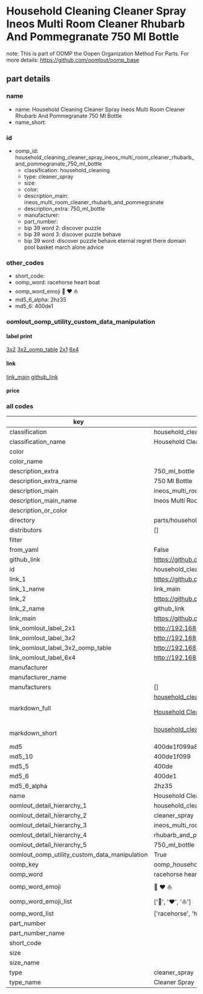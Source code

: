 # Household Cleaning Cleaner Spray Ineos Multi Room Cleaner Rhubarb And Pommegranate 750 Ml Bottle  

note: This is part of OOMP the Oopen Organization Method For Parts. For more details: https://github.com/oomlout/oomp_base

##  part details





### name
* name: Household Cleaning Cleaner Spray Ineos Multi Room Cleaner Rhubarb And Pommegranate 750 Ml Bottle
* name_short: 
### id
* oomp_id: household_cleaning_cleaner_spray_ineos_multi_room_cleaner_rhubarb_and_pommegranate_750_ml_bottle
  * classification: household_cleaning
  * type: cleaner_spray
  * size: 
  * color: 
  * description_main: ineos_multi_room_cleaner_rhubarb_and_pommegranate
  * description_extra: 750_ml_bottle
  * manufacturer: 
  * part_number: 
  * bip 39 word 2: discover puzzle
  * bip 39 word 3: discover puzzle behave
  * bip 39 word: discover puzzle behave eternal regret there domain pool basket march alone advice

### other_codes
* short_code: 
* oomp_word: racehorse heart boat
* oomp_word_emoji :racehorse: :heart: :boat:
* md5_6_alpha: 2hz35
* md5_6: 400de1






### oomlout_oomp_utility_custom_data_manipulation
#### label print
[3x2](http://192.168.1.245:1112/?label=oomp%202hz35)
[3x2_oomp_table](http://192.168.1.107:1112/?label=oomp%202hz35)
[2x1](http://192.168.1.242:1112/?label=oomp%202hz35)
[6x4](http://192.168.1.55:1112/?label=oomp%202hz35)    

#### link

[link_main](https://github.com/oomlout/oomlout_oomp_current_version_messy/tree/main/parts/household_cleaning_cleaner_spray_ineos_multi_room_cleaner_rhubarb_and_pommegranate_750_ml_bottle) [github_link](https://github.com/oomlout/oomlout_oomp_part_src/tree/main/parts/household_cleaning_cleaner_spray_ineos_multi_room_cleaner_rhubarb_and_pommegranate_750_ml_bottle)                             

#### price







### all codes 
| key | value |  
| --- | --- |  
| classification | household_cleaning |  
| classification_name | Household Cleaning |  
| color |  |  
| color_name |  |  
| description_extra | 750_ml_bottle |  
| description_extra_name | 750 Ml Bottle |  
| description_main | ineos_multi_room_cleaner_rhubarb_and_pommegranate |  
| description_main_name | Ineos Multi Room Cleaner Rhubarb And Pommegranate |  
| description_or_color |   |  
| directory | parts/household_cleaning_cleaner_spray_ineos_multi_room_cleaner_rhubarb_and_pommegranate_750_ml_bottle |  
| distributors | [] |  
| filter |  |  
| from_yaml | False |  
| github_link | https://github.com/oomlout/oomlout_oomp_part_src/tree/main/parts/household_cleaning_cleaner_spray_ineos_multi_room_cleaner_rhubarb_and_pommegranate_750_ml_bottle |  
| id | household_cleaning_cleaner_spray_ineos_multi_room_cleaner_rhubarb_and_pommegranate_750_ml_bottle |  
| link_1 | https://github.com/oomlout/oomlout_oomp_current_version_messy/tree/main/parts/household_cleaning_cleaner_spray_ineos_multi_room_cleaner_rhubarb_and_pommegranate_750_ml_bottle |  
| link_1_name | link_main |  
| link_2 | https://github.com/oomlout/oomlout_oomp_part_src/tree/main/parts/household_cleaning_cleaner_spray_ineos_multi_room_cleaner_rhubarb_and_pommegranate_750_ml_bottle |  
| link_2_name | github_link |  
| link_main | https://github.com/oomlout/oomlout_oomp_current_version_messy/tree/main/parts/household_cleaning_cleaner_spray_ineos_multi_room_cleaner_rhubarb_and_pommegranate_750_ml_bottle |  
| link_oomlout_label_2x1 | http://192.168.1.242:1112/?label=oomp%202hz35 |  
| link_oomlout_label_3x2 | http://192.168.1.245:1112/?label=oomp%202hz35 |  
| link_oomlout_label_3x2_oomp_table | http://192.168.1.107:1112/?label=oomp%202hz35 |  
| link_oomlout_label_6x4 | http://192.168.1.55:1112/?label=oomp%202hz35 |  
| manufacturer |  |  
| manufacturer_name |  |  
| manufacturers | [] |  
| markdown_full | [household_cleaning_cleaner_spray_ineos_multi_room_cleaner_rhubarb_and_pommegranate_750_ml_bottle](https://github.com/oomlout/oomlout_oomp_current_version_messy/tree/main/parts/household_cleaning_cleaner_spray_ineos_multi_room_cleaner_rhubarb_and_pommegranate_750_ml_bottle)<br>[](https://github.com/oomlout/oomlout_oomp_current_version_messy/tree/main/parts/household_cleaning_cleaner_spray_ineos_multi_room_cleaner_rhubarb_and_pommegranate_750_ml_bottle)<br>[Household Cleaning Cleaner Spray Ineos Multi Room Cleaner Rhubarb And Pommegranate 750 Ml Bottle](https://github.com/oomlout/oomlout_oomp_current_version_messy/tree/main/parts/household_cleaning_cleaner_spray_ineos_multi_room_cleaner_rhubarb_and_pommegranate_750_ml_bottle)<br><br> |  
| markdown_short | [household_cleaning_cleaner_spray_ineos_multi_room_cleaner_rhubarb_and_pommegranate_750_ml_bottle](https://github.com/oomlout/oomlout_oomp_current_version_messy/tree/main/parts/household_cleaning_cleaner_spray_ineos_multi_room_cleaner_rhubarb_and_pommegranate_750_ml_bottle)<br><br> |  
| md5 | 400de1f099a8081f81da54d828ebb9f7 |  
| md5_10 | 400de1f099 |  
| md5_5 | 400de |  
| md5_6 | 400de1 |  
| md5_6_alpha | 2hz35 |  
| name | Household Cleaning Cleaner Spray Ineos Multi Room Cleaner Rhubarb And Pommegranate 750 Ml Bottle |  
| oomlout_detail_hierarchy_1 | household_cleaning |  
| oomlout_detail_hierarchy_2 | cleaner_spray |  
| oomlout_detail_hierarchy_3 | ineos_multi_room_cleaner |  
| oomlout_detail_hierarchy_4 | rhubarb_and_pommegranate |  
| oomlout_detail_hierarchy_5 | 750_ml_bottle |  
| oomlout_oomp_utility_custom_data_manipulation | True |  
| oomp_key | oomp_household_cleaning_cleaner_spray_ineos_multi_room_cleaner_rhubarb_and_pommegranate_750_ml_bottle |  
| oomp_word | racehorse heart boat |  
| oomp_word_emoji | :racehorse: :heart: :boat: |  
| oomp_word_emoji_list | [':racehorse:', ':heart:', ':boat:'] |  
| oomp_word_list | ['racehorse', 'heart', 'boat'] |  
| part_number |  |  
| part_number_name |  |  
| short_code |  |  
| size |  |  
| size_name |  |  
| type | cleaner_spray |  
| type_name | Cleaner Spray |  
